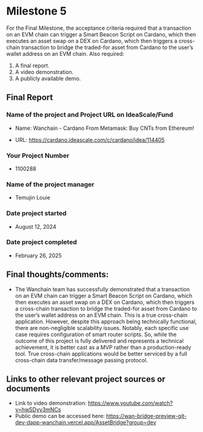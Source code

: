 # Milestone 5

For the Final Milestone, the acceptance criteria required that a transaction on an EVM chain can trigger a Smart Beacon Script on Cardano, which then executes an asset swap on a DEX on Cardano, which then triggers a cross-chain transaction to bridge the traded-for asset from Cardano to the user’s wallet address on an EVM chain. Also required:

1.	A final report.
2.	A video demonstration.
3.	A publicly available demo.

## Final Report

### Name of the project and Project URL on IdeaScale/Fund

* Name: Wanchain - Cardano From Metamask: Buy CNTs from Ethereum!

* URL: https://cardano.ideascale.com/c/cardano/idea/114405

### Your Project Number

* 1100288

### Name of the project manager

* Temujin Louie

### Date project started

* August 12, 2024

### Date project completed

* February 26, 2025 

## Final thoughts/comments:

  - The Wanchain team has successfully demonstrated that a transaction on an EVM chain can trigger a Smart Beacon Script on Cardano, which then executes an asset swap on a DEX on Cardano, which then triggers a cross-chain transaction to bridge the traded-for asset from Cardano to the user’s wallet address on an EVM chain. This is a true cross-chain application. However, despite this approach being technically functional, there are non-negligible scalability issues. Notably, each specific use case requires configuration of smart router scripts. So, while the outcome of this project is fully delivered and represents a technical achievement, it is better cast as a MVP rather than a production-ready tool. True cross-chain applications would be better serviced by a full cross-chain data transfer/message passing protocol.

## Links to other relevant project sources or documents

  - Link to video demonstration: https://www.youtube.com/watch?v=hwSDyy3mNCs
  - Public demo can be accessed here: https://wan-bridge-preview-git-dev-dapp-wanchain.vercel.app/AssetBridge?group=dev

